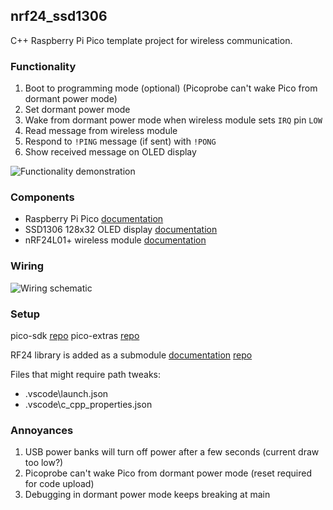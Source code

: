 ## nrf24_ssd1306

C++ Raspberry Pi Pico template project for wireless communication.

### Functionality
1. Boot to programming mode (optional) (Picoprobe can't wake Pico from dormant power mode)
2. Set dormant power mode
3. Wake from dormant power mode when wireless module sets `IRQ` pin `LOW`
4. Read message from wireless module
5. Respond to `!PING` message (if sent) with `!PONG`
6. Show received message on OLED display

![Functionality demonstration](images/demo.gif)

### Components
* Raspberry Pi Pico [documentation](https://www.raspberrypi.com/documentation/microcontrollers/raspberry-pi-pico.html)
* SSD1306 128x32 OLED display [documentation](https://artofcircuits.com/product/ssd1306-white-0-91-128x32-oled-display-i2c-interface)
* nRF24L01+ wireless module [documentation](https://lastminuteengineers.com/nrf24l01-arduino-wireless-communication/)

### Wiring
![Wiring schematic](/images/wiring_schematic.svg)

### Setup
pico-sdk [repo](https://github.com/raspberrypi/pico-sdk)
pico-extras [repo](https://github.com/raspberrypi/pico-extras)

RF24 library is added as a submodule [documentation](https://nrf24.github.io/RF24/md_docs_pico_sdk.html) [repo](https://github.com/nRF24/RF24)

Files that might require path tweaks:
* .vscode\launch.json
* .vscode\c_cpp_properties.json

### Annoyances
1. USB power banks will turn off power after a few seconds (current draw too low?)
2. Picoprobe can't wake Pico from dormant power mode (reset required for code upload)
3. Debugging in dormant power mode keeps breaking at main